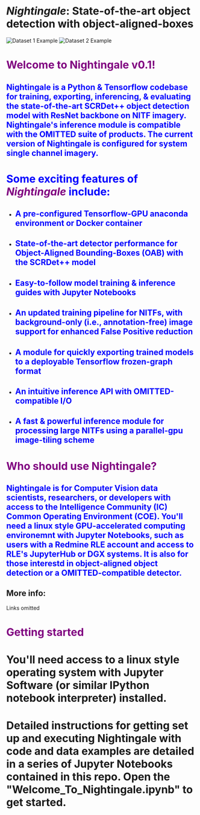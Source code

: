 # *Nightingale*: State-of-the-art object detection with object-aligned-boxes

![Dataset 1 Example](readme_figures/Picture1.png)
![Dataset 2 Example](readme_figures/Picture2.png)
    
# <span style='color:purple'>Welcome to Nightingale v0.1! 


## <span style='color:Blue'>Nightingale is a Python & Tensorflow codebase for training, exporting, inferencing, & evaluating the state-of-the-art SCRDet++ object detection model with ResNet backbone on NITF imagery. Nightingale's inference module is compatible with the OMITTED suite of products. The current version of Nightingale is configured for system single channel imagery.  
    
# <span style='color:Blue'> Some exciting features of <span style='color:purple'>*Nightingale*</span> include:

* ## <span style='color:Blue'> A pre-configured Tensorflow-GPU anaconda environment or Docker container
* ## <span style='color:Blue'> State-of-the-art detector performance for Object-Aligned Bounding-Boxes (OAB) with the SCRDet++ model
* ## <span style='color:Blue'> Easy-to-follow model training & inference guides with Jupyter Notebooks
* ## <span style='color:Blue'> An updated training pipeline for NITFs, with background-only (i.e., annotation-free) image support for enhanced False Positive reduction
* ## <span style='color:Blue'> A module for quickly exporting trained models to a deployable Tensorflow frozen-graph format
* ## <span style='color:Blue'> An intuitive inference API with OMITTED-compatible I/O
* ## <span style='color:Blue'> A fast & powerful inference module for processing large NITFs using a parallel-gpu image-tiling scheme
    
# <span style='color:purple'>Who should use Nightingale?

## <span style='color:Blue'>Nightingale is for Computer Vision data scientists, researchers, or developers with access to the Intelligence Community (IC) Common Operating Environment (COE). You'll need a linux style GPU-accelerated computing environemnt with Jupyter Notebooks, such as users with a Redmine RLE account and access to RLE's JupyterHub or DGX systems. It is also for those interestd in object-aligned object detection or a OMITTED-compatible detector. 
    
## More info:

Links omitted

# <span style='color:purple'>Getting started

# You'll need access to a linux style operating system with Jupyter Software (or similar IPython notebook interpreter) installed.

# Detailed instructions for getting set up and executing Nightingale with code and data examples are detailed in a series of Jupyter Notebooks contained in this repo. Open the "Welcome_To_Nightingale.ipynb" to get started. 
